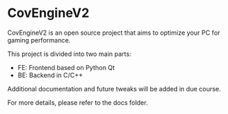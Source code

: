 # CovEngineV2

CovEngineV2 is an open source project that aims to optimize your PC for gaming performance.

This project is divided into two main parts:

- FE: Frontend based on Python Qt
- BE: Backend in C/C++

Additional documentation and future tweaks will be added in due course.

For more details, please refer to the docs folder. 